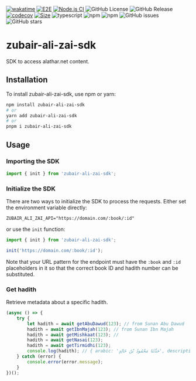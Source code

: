 [![wakatime](https://wakatime.com/badge/user/a0b906ce-b8e7-4463-8bce-383238df6d4b/project/039ea7a3-176d-431b-9816-671ac0cecfb8.svg)](https://wakatime.com/badge/user/a0b906ce-b8e7-4463-8bce-383238df6d4b/project/039ea7a3-176d-431b-9816-671ac0cecfb8) [![E2E](https://github.com/ragaeeb/zubair-ali-zai-sdk/actions/workflows/e2e.yml/badge.svg)](https://github.com/ragaeeb/zubair-ali-zai-sdk/actions/workflows/e2e.yml) [![Node.js CI](https://github.com/ragaeeb/zubair-ali-zai-sdk/actions/workflows/build.yml/badge.svg)](https://github.com/ragaeeb/zubair-ali-zai-sdk/actions/workflows/build.yml) ![GitHub License](https://img.shields.io/github/license/ragaeeb/zubair-ali-zai-sdk) ![GitHub Release](https://img.shields.io/github/v/release/ragaeeb/zubair-ali-zai-sdk) [![codecov](https://codecov.io/gh/ragaeeb/zubair-ali-zai-sdk/graph/badge.svg?token=DEG44D46GC)](https://codecov.io/gh/ragaeeb/zubair-ali-zai-sdk) [![Size](https://deno.bundlejs.com/badge?q=zubair-ali-zai-sdk@1.0.0)](https://bundlejs.com/?q=zubair-ali-zai-sdk%401.0.0) ![typescript](https://badgen.net/badge/icon/typescript?icon=typescript&label&color=blue) ![npm](https://img.shields.io/npm/v/zubair-ali-zai-sdk) ![npm](https://img.shields.io/npm/dm/zubair-ali-zai-sdk) ![GitHub issues](https://img.shields.io/github/issues/ragaeeb/zubair-ali-zai-sdk) ![GitHub stars](https://img.shields.io/github/stars/ragaeeb/zubair-ali-zai-sdk?style=social)

# zubair-ali-zai-sdk

SDK to access alathar.net content.

## Installation

To install zubair-ali-zai-sdk, use npm or yarn:

```bash
npm install zubair-ali-zai-sdk
# or
yarn add zubair-ali-zai-sdk
# or
pnpm i zubair-ali-zai-sdk
```

## Usage

### Importing the SDK

```javascript
import { init } from 'zubair-ali-zai-sdk';
```

### Initialize the SDK

There are two ways to initialize the SDK to process the requests. Either set the environment variable directly:

```dotenv
ZUBAIR_ALI_ZAI_API="https://domain.com/:book/:id"
```

or use the `init` function:

```javascript
import { init } from 'zubair-ali-zai-sdk';

init('https://domain.com/:book/:id');
```

Note that your URL pattern for the endpoint must have the `:book` and `:id` placeholders in it so that the correct book ID and hadith number can be substituted.

### Get hadith

Retrieve metadata about a specific hadith.

```javascript
(async () => {
    try {
        let hadith = await getAbuDawud(123); // from Sunan Abu Dawud
        hadith = await getIbnMajah(123); // from Sunan Ibn Majah
        hadith = await getMishkaat(123); //
        hadith = await getNasai(123);
        hadith = await getTirmidhi(123);
        console.log(hadith); // { arabic: 'حَدَّثَنَا مَحْمُودُ بْنُ خَالِدٍ', description: 'إسنادہ ضعیف باب ما جاء فی الرجل', hukm: 'حسن' }
    } catch (error) {
        console.error(error.message);
    }
})();
```
